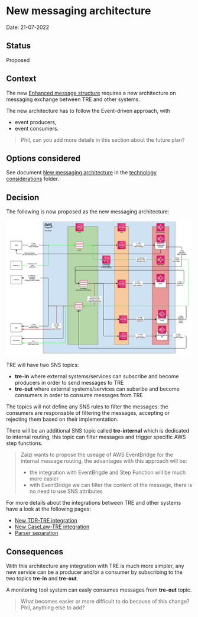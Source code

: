 # New messaging architecture

Date: 21-07-2022

## Status

Proposed

## Context

The new [Enhanced message structure](./001-Enhanced-message-structure.md) requires a new architecture on messaging exchange between TRE and other systems.

The new architecture has to follow the Event-driven approach, with 
- event producers, 
- event consumers.

> Phil, can you add more details in this section about the future plan?

## Options considered

See document [New messaging architecture](../technology-considerations/messaging-architecture/README.md) in the [technology considerations](../technology-considerations/) folder.

## Decision

The following is now proposed as the new messaging architecture:

![pic1](../technology-considerations/messaging-architecture/diagrams/tre-exchange-messages-option3.png)

TRE will have two SNS topics:

- **tre-in** where external systems/services can subscribe and become producers in order to send messages to TRE
- **tre-out** where external systems/services can subsribe and become consumers in order to consume messages from TRE

The topics will not define any SNS rules to filter the messages: the consumers are responsable of filtering the messages, accepting or rejecting them based on their implementation.

There will be an additional SNS topic called **tre-internal** which is dedicated to internal routing, this topic can filter messages and trigger specific AWS step functions.

> Zaizi wants to propose the useage of AWS EventBridge for the internal message routing, the advantages with this approach will be:
> - the integration with EventBrigde and Step Function will be much more easier
> - with EventBridge we can filter the content of the message, there is no need to use SNS attributes

For more details about the integrations between TRE and other systems have a look at the following pages:

- [New TDR-TRE integration](./003-New-TDR-TRE-integration.md)
- [New CaseLaw-TRE integration](./004-New-CaseLaw-TRE-integration.md)
- [Parser separation](./005-Parser-separation.md)

## Consequences

With this architecture any integration with TRE is much more simpler, any new service can be a producer and/or a consumer by subscribing to the two topics **tre-in** and **tre-out**. 

A monitoring tool system can easly consumes messages from **tre-out** topic.

> What becomes easier or more difficult to do because of this change?
> Phil, anything else to add?
